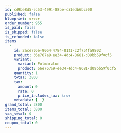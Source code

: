 ```yaml
---
id: cd9be8d5-ec53-4991-88be-c51edb6bc500
published: false
blueprint: order
order_number: 955
is_paid: false
is_shipped: false
is_refunded: false
items:
  -
    id: 2ace706e-9064-4784-8121-c2f754fa9802
    product: 66e767a9-ee34-4dc4-8681-d09bb59f0cf5
    variant:
      variant: Polmaraton
      product: 66e767a9-ee34-4dc4-8681-d09bb59f0cf5
    quantity: 1
    total: 3800
    tax:
      amount: 0
      rate: 0
      price_includes_tax: true
    metadata: {  }
grand_total: 3800
items_total: 3800
tax_total: 0
shipping_total: 0
coupon_total: 0
---
```

